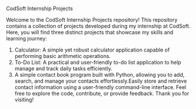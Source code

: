 CodSoft Internship Projects

Welcome to the CodSoft Internship Projects repository! This repository contains a collection of projects developed during my internship at CodSoft. Here, you will find three distinct projects that showcase my skills and learning journey:

1. Calculator: A simple yet robust calculator application capable of performing basic arithmetic operations.
2. To-Do List: A practical and user-friendly to-do list application to help manage and track daily tasks efficiently.
3. A simple contact book program built with Python, allowing you to add, search, and manage your contacts effortlessly.Easily store and retrieve contact information using a user-friendly command-line interface.
Feel free to explore the code, contribute, or provide feedback. Thank you for visiting!
